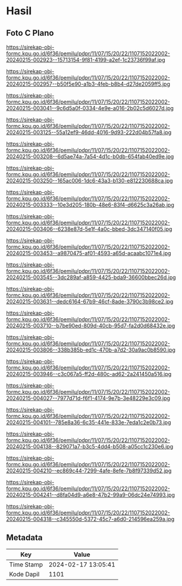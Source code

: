 # Hasil

## Foto C Plano

https://sirekap-obj-formc.kpu.go.id/6f36/pemilu/pdpr/11/07/15/20/22/1107152022002-20240215-002923--15713154-9f81-4199-a2ef-1c23736f99af.jpg

https://sirekap-obj-formc.kpu.go.id/6f36/pemilu/pdpr/11/07/15/20/22/1107152022002-20240215-002957--b50f5e90-a1b3-4feb-b8b4-d27de2059ff5.jpg

https://sirekap-obj-formc.kpu.go.id/6f36/pemilu/pdpr/11/07/15/20/22/1107152022002-20240215-003041--9c6d5a0f-0334-4e9e-a016-2b02c5d6027d.jpg

https://sirekap-obj-formc.kpu.go.id/6f36/pemilu/pdpr/11/07/15/20/22/1107152022002-20240215-003125--55a12ef9-46dd-4016-9d93-222d04b57fa8.jpg

https://sirekap-obj-formc.kpu.go.id/6f36/pemilu/pdpr/11/07/15/20/22/1107152022002-20240215-003208--6d5ae74a-7a54-4d1c-b0db-654fab40ed9e.jpg

https://sirekap-obj-formc.kpu.go.id/6f36/pemilu/pdpr/11/07/15/20/22/1107152022002-20240215-003250--165ac006-1dc6-43a3-b130-e812230688ca.jpg

https://sirekap-obj-formc.kpu.go.id/6f36/pemilu/pdpr/11/07/15/20/22/1107152022002-20240215-003333--10e3d205-180b-48e6-83f4-d6625c3a26ab.jpg

https://sirekap-obj-formc.kpu.go.id/6f36/pemilu/pdpr/11/07/15/20/22/1107152022002-20240215-003406--6238e87d-5e1f-4a0c-bbed-3dc347140f05.jpg

https://sirekap-obj-formc.kpu.go.id/6f36/pemilu/pdpr/11/07/15/20/22/1107152022002-20240215-003453--a9870475-af01-4593-a65d-acaabc1071e4.jpg

https://sirekap-obj-formc.kpu.go.id/6f36/pemilu/pdpr/11/07/15/20/22/1107152022002-20240215-003545--3dc289af-a859-4425-bda9-36600bbec26d.jpg

https://sirekap-obj-formc.kpu.go.id/6f36/pemilu/pdpr/11/07/15/20/22/1107152022002-20240215-003631--dedc6164-67b9-46cf-8ade-3790c3b98ce2.jpg

https://sirekap-obj-formc.kpu.go.id/6f36/pemilu/pdpr/11/07/15/20/22/1107152022002-20240215-003710--b7be90ed-809d-40cb-95d7-fa2d0d68432e.jpg

https://sirekap-obj-formc.kpu.go.id/6f36/pemilu/pdpr/11/07/15/20/22/1107152022002-20240215-003806--338b385b-ed1c-470b-a7d2-30a9ac0b8590.jpg

https://sirekap-obj-formc.kpu.go.id/6f36/pemilu/pdpr/11/07/15/20/22/1107152022002-20240215-003946--c3c067a5-ff2d-480c-ad62-2a241450a516.jpg

https://sirekap-obj-formc.kpu.go.id/6f36/pemilu/pdpr/11/07/15/20/22/1107152022002-20240215-004027--7977d71d-f6f1-4174-9e7b-3e48229e3c09.jpg

https://sirekap-obj-formc.kpu.go.id/6f36/pemilu/pdpr/11/07/15/20/22/1107152022002-20240215-004101--785e8a36-6c35-441e-833e-7eda1c2e0b73.jpg

https://sirekap-obj-formc.kpu.go.id/6f36/pemilu/pdpr/11/07/15/20/22/1107152022002-20240215-004138--829071a7-b3c5-4dd4-b508-a05cc1c230e6.jpg

https://sirekap-obj-formc.kpu.go.id/6f36/pemilu/pdpr/11/07/15/20/22/1107152022002-20240215-004210--ec869c44-7299-4afe-8efe-7b8f97339d52.jpg

https://sirekap-obj-formc.kpu.go.id/6f36/pemilu/pdpr/11/07/15/20/22/1107152022002-20240215-004241--d8fa04d9-a6e8-47b2-99a9-06dc24e74993.jpg

https://sirekap-obj-formc.kpu.go.id/6f36/pemilu/pdpr/11/07/15/20/22/1107152022002-20240215-004318--c345550d-5372-45c7-a6d0-214596ea259a.jpg


## Metadata

| Key        | Value               |
| ---------- | ------------------- |
| Time Stamp | 2024-02-17 13:05:41 |
| Kode Dapil | 1101                |



